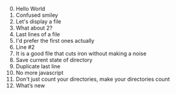 0. Hello World 
1. Confused smiley
2. Let's display a file
3. What about 2?
4. Last lines of a file
5. I'd prefer the first ones actually
6. Line #2
7. It is a good file that cuts iron without making a noise
8. Save current state of directory
9. Duplicate last line
10. No more javascript
11. Don't just count your directories, make your directories count
12. What’s new          
